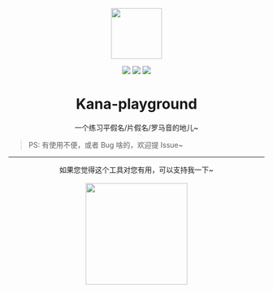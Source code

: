 <!--
 * @Author: luhaifeng666 youzui@hotmail.com
 * @Date: 2023-02-20 21:13:47
 * @LastEditors: haifeng.lu
 * @LastEditTime: 2023-04-03 16:56:51
 * @Description: 
-->

<p align="center">
  <img width=100 src="https://user-images.githubusercontent.com/9375823/221082826-3d3956df-d400-4cc6-a884-e5129418242c.png" />
<p>

<p align="center">
  <img src="https://img.shields.io/badge/Vue-%5E3.2.45-green" />
  <img src="https://img.shields.io/badge/Vite-%5E4.0.0-green" />
  <img src="https://img.shields.io/badge/Windicss-%5E3.5.6-blue" />
</p>

<h1 align="center">Kana-playground</h1>

<p align="center">一个练习平假名/片假名/罗马音的地儿~</p>

> PS: 有使用不便，或者 Bug 啥的，欢迎提 Issue~

---

<div align="center">
  如果您觉得这个工具对您有用，可以支持我一下~
</div>

<br/>

<div align="center">
    <a href="https://www.buymeacoffee.com/luhaifeng">
        <img src="https://user-images.githubusercontent.com/9375823/221101101-69f1b3b6-91e1-4f98-8997-3c2396bf4d54.png" width="200" />
    </a>
</div>
